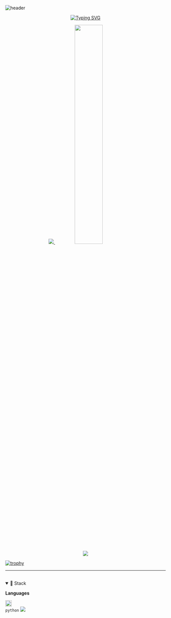 ![header](https://capsule-render.vercel.app/api?type=waving&color=gradient&height=120&animation=fadeIn&section=footer&text=💻🖱️&fontAlign=80)

<div align="center">



[![Typing SVG](https://readme-typing-svg.herokuapp.com/?color=69C1E9&lines=Welcome,+i'm+Incheol_Park🐯🤖&font=Redressed&size=40)](https://git.io/typing-svg)




<a href="s">
  <img src="https://github-readme-stats.vercel.app/api/top-langs/?username=pic1085&exclude_repo=pic1085.github.io&layout=compact&theme=nightowl" />
</a>
<a href="s">
  <img src="https://github-readme-stats.vercel.app/api?username=pic1085&theme=nightowl&show_icons=true" width="42%" />
</a>


![](./profile-3d-contrib/profile-night-rainbow.svg)

<div align="left">

[![trophy](https://github-profile-trophy.vercel.app/?username=pic1085&theme=flat&column=8)](https://github.com/pic1085/)

---


<br />

 <details open>
   
  <summary>🚀 Stack</summary>
 
**Languages**

<code><img alt = "3.1 Python" height="20" src="https://cdn.icon-icons.com/icons2/1508/PNG/512/python_104451.png"> python</code>
<img src="https://img.shields.io/badge/java-007396?style=for-the-badge&logo=OpenJDK&logoColor=white">
<br />
